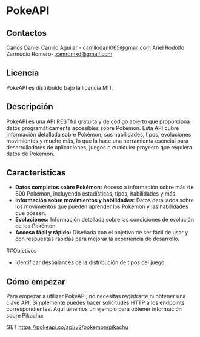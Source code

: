 # PokeAPI

## Contactos
Carlos Daniel Camilo Aguilar - camilodani065@gmail.com
Ariel Rodolfo Zarmudio Romero- zamromxd@gmail.com 

## Licencia
PokeAPI es distribuido bajo la licencia MIT.


## Descripción
PokeAPI es una API RESTful gratuita y de código abierto que proporciona datos programáticamente accesibles sobre Pokémon. Esta API cubre información detallada sobre Pokémon, sus habilidades, tipos, evoluciones, movimientos y mucho más, lo que la hace una herramienta esencial para desarrolladores de aplicaciones, juegos o cualquier proyecto que requiera datos de Pokémon.

## Características
- **Datos completos sobre Pokémon:** Acceso a información sobre más de 800 Pokémon, incluyendo estadísticas, tipos, habilidades y más.
- **Información sobre movimientos y habilidades:** Datos detallados sobre los movimientos que pueden aprender los Pokémon y las habilidades que poseen.
- **Evoluciones:** Información detallada sobre las condiciones de evolución de los Pokémon.
- **Acceso fácil y rápido:** Diseñada con el objetivo de ser fácil de usar y con respuestas rápidas para mejorar la experiencia de desarrollo.

##Objetivos
- Identificar desbalances de la distribución de tipos del juego.

## Cómo empezar
Para empezar a utilizar PokeAPI, no necesitas registrarte ni obtener una clave API. Simplemente puedes hacer solicitudes HTTP a los endpoints correspondientes. Aquí tenemos un ejemplo para obtener información sobre Pikachu:


GET https://pokeapi.co/api/v2/pokemon/pikachu

